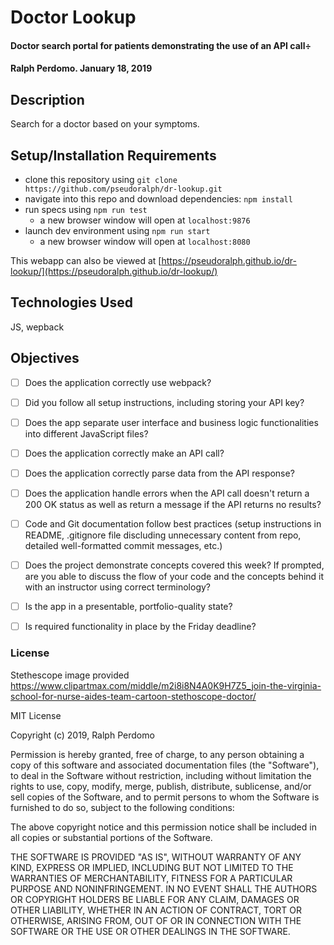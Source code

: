 # Doctor Lookup

#### Doctor search portal for patients demonstrating the use of an API call÷

#### Ralph Perdomo. January 18, 2019

## Description

Search for a doctor based on your symptoms. 

## Setup/Installation Requirements

* clone this repository using `git clone https://github.com/pseudoralph/dr-lookup.git`
* navigate into this repo and download dependencies: `npm install`
* run specs using `npm run test`
  * a new browser window will open at `localhost:9876`
* launch dev environment using `npm run start`
  * a new browser window will open at `localhost:8080`

This webapp can also be viewed at [https://pseudoralph.github.io/dr-lookup/](https://pseudoralph.github.io/dr-lookup/)

## Technologies Used

JS, wepback

## Objectives

- [ ] Does the application correctly use webpack?

- [ ] Did you follow all setup instructions, including storing your API key?

- [ ] Does the app separate user interface and business logic functionalities into different JavaScript files?

- [ ] Does the application correctly make an API call?

- [ ] Does the application correctly parse data from the API response?

- [ ] Does the application handle errors when the API call doesn't return a 200 OK status as well as return a message if the API returns no results?

- [ ] Code and Git documentation follow best practices (setup instructions in README, .gitignore file discluding unnecessary content from repo, detailed well-formatted commit messages, etc.)

- [ ] Does the project demonstrate concepts covered this week? If prompted, are you able to discuss the flow of your code and the concepts behind it with an instructor using correct terminology?

- [ ] Is the app in a presentable, portfolio-quality state?

- [ ] Is required functionality in place by the Friday deadline?

### License

Stethescope image provided https://www.clipartmax.com/middle/m2i8i8N4A0K9H7Z5_join-the-virginia-school-for-nurse-aides-team-cartoon-stethoscope-doctor/

MIT License

Copyright (c) 2019, Ralph Perdomo

Permission is hereby granted, free of charge, to any person obtaining a copy
of this software and associated documentation files (the "Software"), to deal
in the Software without restriction, including without limitation the rights
to use, copy, modify, merge, publish, distribute, sublicense, and/or sell
copies of the Software, and to permit persons to whom the Software is
furnished to do so, subject to the following conditions:

The above copyright notice and this permission notice shall be included in all
copies or substantial portions of the Software.

THE SOFTWARE IS PROVIDED "AS IS", WITHOUT WARRANTY OF ANY KIND, EXPRESS OR
IMPLIED, INCLUDING BUT NOT LIMITED TO THE WARRANTIES OF MERCHANTABILITY,
FITNESS FOR A PARTICULAR PURPOSE AND NONINFRINGEMENT. IN NO EVENT SHALL THE
AUTHORS OR COPYRIGHT HOLDERS BE LIABLE FOR ANY CLAIM, DAMAGES OR OTHER
LIABILITY, WHETHER IN AN ACTION OF CONTRACT, TORT OR OTHERWISE, ARISING FROM,
OUT OF OR IN CONNECTION WITH THE SOFTWARE OR THE USE OR OTHER DEALINGS IN THE
SOFTWARE.